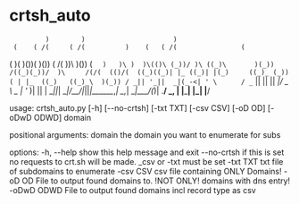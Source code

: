 # crtsh_auto



             )        )                      )                     
     (    ( /(     ( /(          )    (   ( /(                (    
  (  )(   )\())(   )\())      ( /(   ))\  )\()) (      `  )   )\ ) 
  )\(()\ (_))/ )\ ((_)\       )(_)) /((_)(_))/  )\     /(/(  (()/( 
 ((_)((_)| |_ ((_)| |(_)     ((_)_ (_))( | |_  ((_)   ((_)_\  )(_))
/ _|| '_||  _|(_-<| ' \      / _` || || ||  _|/ _ \ _ | '_ \)| || |
\__||_|   \__|/__/|_||_|_____\__,_| \_,_| \__|\___/(_)| .__/  \_, |
                       |_____|                        |_|     |__/ 



usage: crtsh_auto.py [-h] [--no-crtsh] [-txt TXT] [-csv CSV] [-oD OD] [-oDwD ODWD] domain

positional arguments:
  domain      the domain you want to enumerate for subs

options:
  -h, --help  show this help message and exit
  --no-crtsh  if this is set no requests to crt.sh will be made. _csv or -txt must be set
  -txt TXT    txt file of subdomains to enumerate
  -csv CSV    csv file containing ONLY Domains!
  -oD OD      File to output found domains to. !NOT ONLY! domains with dns entry!
  -oDwD ODWD  File to output found domains incl record type as csv

